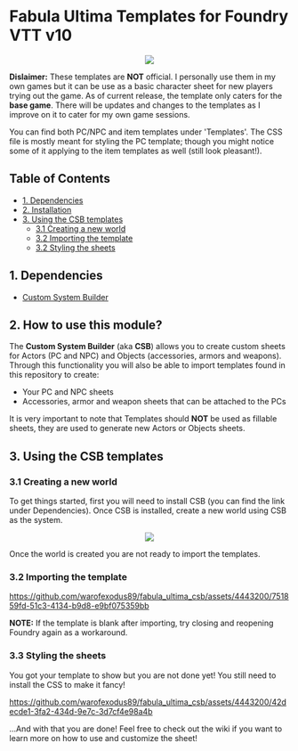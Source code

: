 # Fabula Ultima Templates for Foundry VTT v10

<p align="center"><img src="../media/fabula-ultima-cover.webp"></p>

**Dislaimer:** These templates are **NOT** official. I personally use them in my own games but it can be use as a basic character sheet for new players trying out the game. As of current release, the template only caters for the **base game**. There will be updates and changes to the templates as I improve on it to cater for my own game sessions.

You can find both PC/NPC and item templates under 'Templates'. The CSS file is mostly meant for styling the PC template; though you might notice some of it applying to the item templates as well (still look pleasant!).

## Table of Contents

- [1. Dependencies](https://github.com/warofexodus89/fabula_ultima_csb/edit/main/README.md#1-dependencies)
- [2. Installation](https://github.com/warofexodus89/fabula_ultima_csb/edit/main/README.md#2-how-to-use-this-module)
- [3. Using the CSB templates](https://github.com/warofexodus89/fabula_ultima_csb/edit/main/README.md#3-using-the-csb-templates)
  - [3.1  Creating a new world](https://github.com/warofexodus89/fabula_ultima_csb/edit/main/README.md#31-creating-a-new-world)
  - [3.2 Importing the template](https://github.com/warofexodus89/fabula_ultima_csb/edit/main/README.md#32-importing-the-template)
  - [3.2 Styling the sheets](https://github.com/warofexodus89/fabula_ultima_csb/edit/main/README.md#33-styling-the-sheets)
  

## 1. Dependencies

- [Custom System Builder](https://gitlab.com/custom-system-builder/custom-system-builder/-/tree/main)

## 2. How to use this module?

The **Custom System Builder** (aka **CSB**) allows you to create custom sheets for Actors (PC and NPC) and Objects (accessories, armors and weapons). Through this functionality you will also be able to import templates found in this repository to create:

- Your PC and NPC sheets
- Accessories, armor and weapon sheets that can be attached to the PCs

It is very important to note that Templates should **NOT** be used as fillable sheets, they are used to generate new Actors or Objects sheets.

## 3. Using the CSB templates

### 3.1 Creating a new world

To get things started, first you will need to install CSB (you can find the link under Dependencies). Once CSB is installed, create a new world using CSB as the system.

<p align="center"><img src="../media/create_world.png"></p>

Once the world is created you are not ready to import the templates.

### 3.2 Importing the template

https://github.com/warofexodus89/fabula_ultima_csb/assets/4443200/751859fd-51c3-4134-b9d8-e9bf075359bb

**NOTE:** If the template is blank after importing, try closing and reopening Foundry again as a workaround.

### 3.3 Styling the sheets

You got your template to show but you are not done yet! You still need to install the CSS to make it fancy!

https://github.com/warofexodus89/fabula_ultima_csb/assets/4443200/42decde1-3fa2-434d-9e7c-3d7cf4e98a4b


...And with that you are done! Feel free to check out the wiki if you want to learn more on how to use and customize the sheet!

